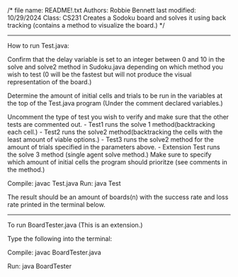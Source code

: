 /*
file name:      README!.txt
Authors:        Robbie Bennett
last modified:  10/29/2024
Class: CS231
Creates a Sodoku board and solves it using back tracking (contains a method to visualize the board.) 
*/


---------------------------------------------------------------------------------------------------------------------------------------------------------------------------------------------

How to run Test.java:


Confirm that the delay variable is set to an integer between 0 and 10 in the solve and solve2 method in Sudoku.java
depending on which method you wish to test (0 will be the fastest but will not produce the visual representation of the board.)

Determine the amount of initial cells and trials to be run in the variables at the top of the Test.java program (Under the comment declared variables.)

Uncomment the type of test you wish to verify and make sure that the other tests are commented out.
    - Test1 runs the solve 1 method(backtracking each cell.)
    - Test2 runs the solve2 method(backtracking the cells with the least amount of viable options.)
    - Test3 runs the solve2 method for the amount of trials specified in the parameters above.
    - Extension Test runs the solve 3 method (single agent solve method.) Make sure to specify which amount of initial cells the program should prioritze (see comments in the method.)

Compile:  javac Test.java
Run:  java Test  

The result should be an amount of boards(n) with the success rate and loss rate printed in the terminal below.

----------------------------------------------------------------------------------------------------------------------------------------------------------------------------------------------------------------------------------------

To run BoardTester.java (This is an extension.)


Type the following into the terminal:

Compile: javac BoardTester.java      

Run: java BoardTester
